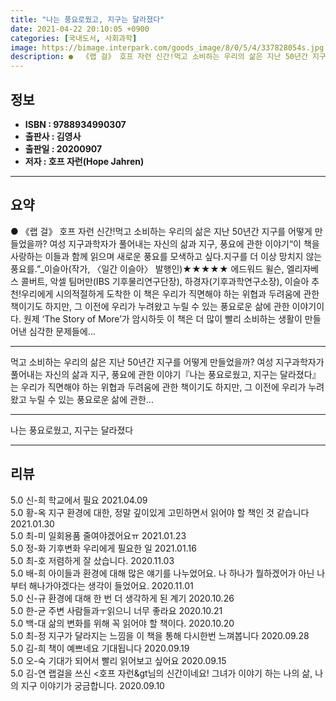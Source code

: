 ```yaml
---
title: "나는 풍요로웠고, 지구는 달라졌다"
date: 2021-04-22 20:10:05 +0900
categories: [국내도서, 사회과학]
image: https://bimage.interpark.com/goods_image/8/0/5/4/337828054s.jpg
description: ●  《랩 걸》 호프 자런 신간!먹고 소비하는 우리의 삶은 지난 50년간 지구를 어떻게 만들었을까? 여성 지구과학자가 풀어내는 자신의 삶과 지구, 풍요에 관한 이야기“이 책을 사랑하는 이들과 함께 읽으며 새로운 풍요를 모색하고 싶다.지구를 더 이상 망치지 않는 풍요를.”_이슬아(작가, 〈일간 이슬아〉 발
---
```


## **정보**

- **ISBN : 9788934990307**
- **출판사 : 김영사**
- **출판일 : 20200907**
- **저자 : 호프 자런(Hope Jahren)**

------



## **요약**

●  《랩 걸》 호프 자런 신간!먹고 소비하는 우리의 삶은 지난 50년간 지구를 어떻게 만들었을까? 여성 지구과학자가 풀어내는 자신의 삶과 지구, 풍요에 관한 이야기“이 책을 사랑하는 이들과 함께 읽으며 새로운 풍요를 모색하고 싶다.지구를 더 이상 망치지 않는 풍요를.”_이슬아(작가, 〈일간 이슬아〉 발행인)★★★★★ 에드워드 윌슨, 엘리자베스 콜버트, 악셀 팀머만(IBS 기후물리연구단장), 하경자(기후과학연구소장), 이슬아 추천!우리에게 시의적절하게 도착한 이 책은 우리가 직면해야 하는 위협과 두려움에 관한 책이기도 하지만, 그 이전에 우리가 누려왔고 누릴 수 있는 풍요로운 삶에 관한 이야기이다. 원제 ‘The Story of More’가 암시하듯 이 책은 더 많이 빨리 소비하는 생활이 만들어낸 심각한 문제들에...

------

먹고 소비하는 우리의 삶은 지난 50년간 지구를 어떻게 만들었을까?
여성 지구과학자가 풀어내는 자신의 삶과 지구, 풍요에 관한 이야기『나는 풍요로웠고, 지구는 달라졌다』는 우리가 직면해야 하는 위협과 두려움에 관한 책이기도 하지만, 그 이전에 우리가 누려왔고 누릴 수 있는 풍요로운 삶에 관한... 

------


나는 풍요로웠고, 지구는 달라졌다 

------


## **리뷰** 

5.0 신-희 학교에서 필요 2021.04.09 <br/>5.0 황-옥 지구 환경에 대한, 정말 깊이있게 고민하면서 읽어야 할 책인 것 같습니다 2021.01.30 <br/>5.0 최-미 일회용품 줄여야겠어요ㅠ 2021.01.23 <br/>5.0 정-화 기후변화  우리에게  필요한 일 2021.01.16 <br/>5.0 최-호 저렴하게 잘 샀습니다. 2020.11.03 <br/>5.0 배-희 아이들과 환경에 대해 많은 얘기를 나누었어요.
나 하나가 뭘하겠어가 아닌 나부터 해나가야겠다는 생각이 들었어요. 2020.11.01 <br/>5.0 신-규 환경에 대해 한 번 더 생각하게 된 계기 2020.10.26 <br/>5.0 한-균 주변 사람들과ㅜ읽으니 너무 좋라요 2020.10.21 <br/>5.0 백-대 삶의 변화를 위해 꼭 읽어야 할 책이다. 2020.10.20 <br/>5.0 최-정 지구가 달라지는 느낌을 이 책을 통해
다시한번 느껴봅니다  2020.09.28 <br/>5.0 김-희 책이 예쁘네요 기대됩니다 2020.09.19 <br/>5.0 오-숙 기대가 되어서 빨리 읽어보고 싶어요 2020.09.15 <br/>5.0 김-연 랩걸을 쓰신 &lt;호프 자런&gt님의 신간이네요! 그녀가 이야기 하는 나의 삶, 나의 지구 이야기가 궁금합니다. 2020.09.10 <br/>